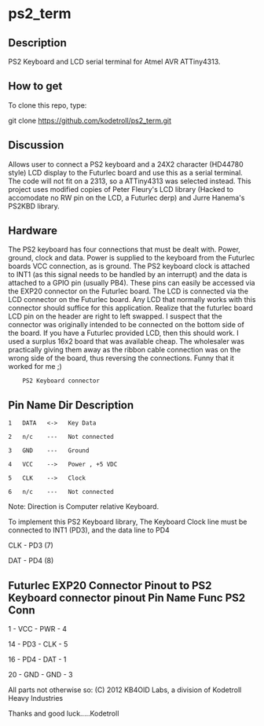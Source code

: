 ps2_term
========
Description
----------------
PS2 Keyboard and LCD serial terminal for Atmel AVR ATTiny4313.

How to get
----------------
To clone this repo, type:

git clone https://github.com/kodetroll/ps2_term.git

Discussion
----------------
Allows user to connect a PS2 keyboard and a 24X2 character (HD44780 style) LCD
display to the Futurlec board and use this as a serial terminal. The code will
not fit on a 2313, so a ATTiny4313 was selected instead. This project uses 
modified copies of Peter Fleury's LCD library (Hacked to accomodate no RW pin
on the LCD, a Futurlec derp) and Jurre Hanema's PS2KBD library. 

Hardware
----------------
The PS2 keyboard has four connections that must be dealt with. Power, ground, 
clock and data. Power is supplied to the keyboard from the Futurlec boards VCC connection, as is ground. The PS2 keyboard clock is attached to INT1 (as this 
signal needs to be handled by an interrupt) and the data is attached to a GPIO
pin (usually PB4). These pins can easily be accessed via the EXP20 connector
on the Futurlec board. The LCD is connected via the LCD connector on the 
Futurlec board. Any LCD that normally works with this connector should suffice
for this application. Realize that the futurlec board LCD pin on the header are
right to left swapped. I suspect that the connector was originally intended to
be connected on the bottom side of the board. If you have a Futurlec provided
LCD, then this should work. I used a surplus 16x2 board that was available 
cheap. The wholesaler was practically giving them away as the ribbon cable
connection was on the wrong side of the board, thus reversing the connections.
Funny that it worked for me ;)

        PS2 Keyboard connector          

   Pin  Name   Dir       Description    
  ----------------------------------
    1   DATA   <->   Key Data       
    
    2   n/c    ---   Not connected      

    3   GND    ---   Ground             

    4   VCC    -->   Power , +5 VDC     

    5   CLK    -->   Clock              

    6   n/c    ---   Not connected      


 Note: Direction is Computer relative Keyboard.

To implement this PS2 Keyboard library, The Keyboard Clock line must be 
connected to INT1 (PD3), and the data line to PD4

  CLK - PD3 (7)

  DAT - PD4 (8)


Futurlec EXP20 Connector Pinout to PS2 Keyboard connector pinout
 Pin  Name  Func   PS2 Conn
 --------------------------

  1 - VCC - PWR - 4

 14 - PD3 - CLK - 5

 16 - PD4 - DAT - 1

 20 - GND - GND - 3 

All parts not otherwise so:
(C) 2012 KB4OID Labs, a division of Kodetroll Heavy Industries

Thanks and good luck.....Kodetroll
